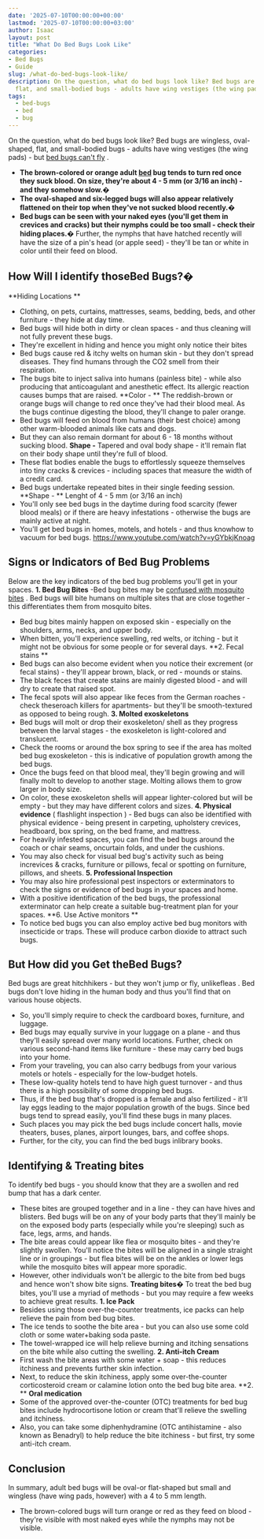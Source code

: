 ```yaml
---
date: '2025-07-10T00:00:00+00:00'
lastmod: '2025-07-10T00:00:00+03:00'
author: Isaac
layout: post
title: "What Do Bed Bugs Look Like"
categories:
- Bed Bugs
- Guide
slug: /what-do-bed-bugs-look-like/
description: On the question, what do bed bugs look like? Bed bugs are wingless, oval-shaped,
  flat, and small-bodied bugs - adults have wing vestiges (the wing pads) - ...
tags: 
  - bed-bugs
  - bed
  - bug
---
```

On the question, what do bed bugs look like? Bed bugs are wingless, oval-shaped, flat, and small-bodied bugs - adults have wing vestiges (the wing pads) - but
[bed bugs can't fly](https://pestpolicy.com/do-[bed-bugs](/posts/bed-bug-bites-vs-mosquito-bites/)-fly/)
.
- **The brown-colored or orange adult [bed](/posts/bed-bug-bites-vs-other-bites/) bug tends to turn red once they suck blood. On size, they're about 4 - 5 mm (or 3/16 an inch) - and they somehow slow.�**
- **The oval-shaped and six-legged bugs will also appear relatively flattened on their top when they've not sucked blood recently.�**
- **Bed bugs can be seen with your naked eyes (you'll get them in crevices and cracks) but their nymphs could be too small - check their hiding places.�**
Further, the nymphs that have hatched recently will have the size of a pin's head (or apple seed) - they'll be tan or white in color until their feed on blood.
## How Will I identify those**Bed Bugs?�**
**Hiding Locations **
- Clothing, on pets, curtains, mattresses, seams, bedding, beds, and other furniture - they hide at day time.
- Bed bugs will hide both in dirty or clean spaces - and thus cleaning will not fully prevent these bugs.
- They're excellent in hiding and hence you might only notice their bites
- Bed bugs cause red & itchy welts on human skin - but they don't spread diseases. They find humans through the CO2 smell from their respiration.
- The bugs bite to inject saliva into humans (painless bite) - while also producing that anticoagulant and anesthetic effect. Its allergic reaction causes bumps that are raised.
**Color - **
The reddish-brown or orange bugs will change to red once they've had their blood meal. As the bugs continue digesting the blood, they'll change to paler orange.
- Bed bugs will feed on blood from humans (their best choice) among other warm-blooded animals like cats and dogs.
- But they can also remain dormant for about 6 - 18 months without sucking blood.
**Shape -**
Tapered and oval body shape - it'll remain flat on their body shape until they're full of blood.
- These flat bodies enable the bugs to effortlessly squeeze themselves into tiny cracks & crevices - including spaces that measure the width of a credit card.
- Bed bugs undertake repeated bites in their single feeding session.
**Shape - **
Lenght of 4 - 5 mm (or 3/16 an inch)
- You'll only see bed bugs in the daytime during food scarcity (fewer blood meals) or if there are heavy infestations - otherwise the bugs are mainly active at night.
- You'll get bed bugs in homes, motels, and hotels - and thus knowhow to vacuum for bed bugs.
https://www.youtube.com/watch?v=yGYbkjKnoag
## Signs or Indicators of Bed Bug Problems
Below are the key indicators of the bed bug problems you'll get in your spaces.
**1. Bed Bug Bites**
-Bed bug bites may be
[confused with mosquito bites](https://pestpolicy.com/bed-bug-bites-vs-mosquito-bites/)
. Bed bugs will bite humans on multiple sites that are close together - this differentiates them from mosquito bites.
- Bed bug bites mainly happen on exposed skin - especially on the shoulders, arms, necks, and upper body.
- When bitten, you'll experience swelling, red welts, or itching - but it might not be obvious for some people or for several days.
**2. Fecal stains **
- Bed bugs can also become evident when you notice their excrement (or fecal stains) - they'll appear brown, black, or red - mounds or stains.
- The black feces that create stains are mainly digested blood - and will dry to create that raised spot.
- The fecal spots will also appear like feces from the German roaches - check theseroach killers for apartments- but they'll be smooth-textured as opposed to being rough.
**3. Molted exoskeletons**
- Bed bugs will molt or drop their exoskeleton/ shell as they progress between the larval stages - the exoskeleton is light-colored and translucent.
- Check the rooms or around the box spring to see if the area has molted bed bug exoskeleton - this is indicative of population growth among the bed bugs.
- Once the bugs feed on that blood meal, they'll begin growing and will finally molt to develop to another stage. Molting allows them to grow larger in body size.
- On color, these exoskeleton shells will appear lighter-colored but will be empty - but they may have different colors and sizes.
**4. Physical evidence**
(
flashlight inspection
) - Bed bugs can also be identified with physical evidence - being present in carpeting, upholstery crevices, headboard, box spring, on the bed frame, and mattress.
- For heavily infested spaces, you can find the bed bugs around the coach or chair seams, oncurtain folds, and under the cushions.
- You may also check for visual bed bug's activity such as being increvices & cracks, furniture or pillows, fecal or spotting on furniture, pillows, and sheets.
**5. Professional Inspection**
- You may also hire professional pest inspectors or exterminators to check the signs or evidence of bed bugs in your spaces and home.
- With a positive identification of the bed bugs, the professional exterminator can help create a suitable bug-treatment plan for your spaces.
**6. Use Active monitors **
- To notice bed bugs you can also employ active bed bug monitors with insecticide or traps. These will produce carbon dioxide to attract such bugs.
## But How did you Get theBed Bugs?
Bed bugs are great hitchhikers - but they
won't jump or fly, unlikefleas
. Bed bugs don't love hiding in the human body and thus you'll find that on various house objects.
- So, you'll simply require to check the cardboard boxes, furniture, and luggage.
- Bed bugs may equally survive in your luggage on a plane - and thus they'll easily spread over many world locations.
Further, check on various second-hand items like furniture - these may carry bed bugs into your home.
- From your traveling, you can also carry bedbugs from your various motels or hotels - especially for the low-budget hotels.
- These low-quality hotels tend to have high guest turnover - and thus there is a high possibility of some dropping bed bugs.
- Thus, if the bed bug that's dropped is a female and also fertilized - it'll lay eggs leading to the major population growth of the bugs.
Since bed bugs tend to spread easily, you'll find these bugs in many places.
- Such places you may pick the bed bugs include concert halls, movie theaters, buses, planes, airport lounges, bars, and coffee shops.
- Further, for the city, you can find the bed bugs inlibrary books.
## Identifying & Treating bites
To identify bed bugs - you should know that they are a swollen and red bump that has a dark center.
- These bites are grouped together and in a line - they can have hives and blisters.
Bed bugs will be on any of your body parts that they'll mainly be on the exposed body parts (especially while you're sleeping) such as face, legs, arms, and hands.
- The bite areas could appear like flea or mosquito bites - and they're slightly swollen.
You'll notice the bites will be aligned in a single straight line or in groupings - but flea bites will be on the ankles or lower legs while the mosquito bites will appear more sporadic.
- However, other individuals won't be allergic to the bite from bed bugs and hence won't show bite signs.
**Treating bites�**
To treat the bed bug bites, you'll use a myriad of methods - but you may require a few weeks to achieve great results.
**1. Ice Pack**
- Besides using those over-the-counter treatments, ice packs can help relieve the pain from bed bug bites.
- The ice tends to soothe the bite area - but you can also use some cold cloth or some water+baking soda paste.
- The towel-wrapped ice will help relieve burning and itching sensations on the bite while also cutting the swelling.
**2. Anti-itch Cream**
- First wash the bite areas with some water + soap - this reduces itchiness and prevents further skin infection.
- Next, to reduce the skin itchiness, apply some over-the-counter corticosteroid cream or calamine lotion onto the bed bug bite area.
**2. **
**Oral medication**
- Some of the approved over-the-counter (OTC) treatments for bed bug bites include hydrocortisone lotion or cream that'll relieve the swelling and itchiness.
- Also, you can take some diphenhydramine (OTC antihistamine - also known as Benadryl) to help reduce the bite itchiness - but first, try some anti-itch cream.
## Conclusion
In summary, adult bed bugs will be oval-or flat-shaped but small and wingless (have wing pads, however) with a 4 to 5 mm length.
- The brown-colored bugs will turn orange or red as they feed on blood - they're visible with most naked eyes while the nymphs may not be visible.
